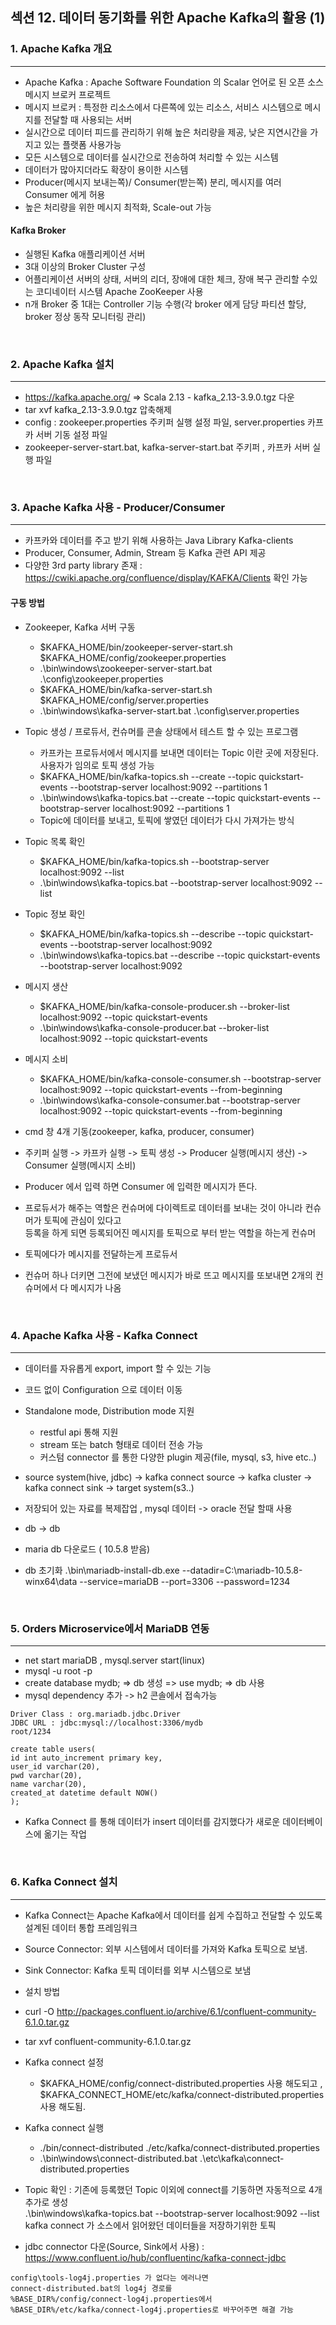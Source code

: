 ## 섹션 12. 데이터 동기화를 위한 Apache Kafka의 활용 (1)

### 1. Apache Kafka 개요
___
- Apache Kafka : Apache Software Foundation 의 Scalar 언어로 된 오픈 소스 메시지 브로커 프로젝트
- 메시지 브로커 : 특정한 리소스에서 다른쪽에 있는 리소스, 서비스 시스템으로 메시지를 전달할 때 사용되는 서버
- 실시간으로 데이터 피드를 관리하기 위해 높은 처리량을 제공, 낮은 지연시간을 가지고 있는 플랫폼 사용가능
- 모든 시스템으로 데이터를 실시간으로 전송하여 처리할 수 있는 시스템
- 데이터가 많아지더라도 확장이 용이한 시스템
- Producer(메시지 보내는쪽)/ Consumer(받는쪽) 분리, 메시지를 여러 Consumer 에게 허용
- 높은 처리량을 위한 메시지 최적화, Scale-out 가능 

#### Kafka Broker
- 실행된 Kafka 애플리케이션 서버
- 3대 이상의 Broker Cluster 구성
- 어플리케이션 서버의 상태, 서버의 리더, 장애에 대한 체크, 장애 복구 관리할 수있는 코디네이터 시스템 Apache ZooKeeper 사용
- n개 Broker 중 1대는 Controller 기능 수행(각 broker 에게 담당 파티션 할당, broker 정상 동작 모니터링 관리)

<br>

### 2. Apache Kafka 설치
___
- https://kafka.apache.org/ => Scala 2.13  - kafka_2.13-3.9.0.tgz 다운
- tar xvf kafka_2.13-3.9.0.tgz 압축해제
- config : zookeeper.properties 주키퍼 실행 설정 파일, server.properties 카프카 서버 기동 설정 파일
- zookeeper-server-start.bat, kafka-server-start.bat 주키퍼 , 카프카 서버 실행 파일

<br>

### 3. Apache Kafka 사용 - Producer/Consumer
___
- 카프카와 데이터를 주고 받기 위해 사용하는 Java Library Kafka-clients
- Producer, Consumer, Admin, Stream 등 Kafka 관련 API 제공
- 다양한 3rd party library 존재 : https://cwiki.apache.org/confluence/display/KAFKA/Clients 확인 가능


#### 구동 방법
- Zookeeper, Kafka 서버 구동
  - $KAFKA_HOME/bin/zookeeper-server-start.sh $KAFKA_HOME/config/zookeeper.properties
  - .\bin\windows\zookeeper-server-start.bat .\config\zookeeper.properties
  - $KAFKA_HOME/bin/kafka-server-start.sh $KAFKA_HOME/config/server.properties 
  - .\bin\windows\kafka-server-start.bat .\config\server.properties
- Topic 생성 / 프로듀서, 컨슈머를 콘솔 상태에서 테스트 할 수 있는 프로그램
  - 카프카는 프로듀서에서 메시지를 보내면 데이터는 Topic 이란 곳에 저장된다. 사용자가 임의로 토픽 생성 가능
  - $KAFKA_HOME/bin/kafka-topics.sh --create --topic quickstart-events --bootstrap-server localhost:9092 --partitions 1
  - .\bin\windows\kafka-topics.bat  --create --topic quickstart-events --bootstrap-server localhost:9092 --partitions 1
  - Topic에 데이터를 보내고, 토픽에 쌓였던 데이터가 다시 가져가는 방식
- Topic 목록 확인
  - $KAFKA_HOME/bin/kafka-topics.sh --bootstrap-server localhost:9092 --list
  - .\bin\windows\kafka-topics.bat --bootstrap-server localhost:9092 --list
- Topic 정보 확인
  - $KAFKA_HOME/bin/kafka-topics.sh --describe --topic quickstart-events --bootstrap-server localhost:9092
  - .\bin\windows\kafka-topics.bat --describe --topic quickstart-events --bootstrap-server localhost:9092
- 메시지 생산
  - $KAFKA_HOME/bin/kafka-console-producer.sh --broker-list localhost:9092 --topic quickstart-events
  - .\bin\windows\kafka-console-producer.bat --broker-list localhost:9092 --topic quickstart-events
- 메시지 소비
  - $KAFKA_HOME/bin/kafka-console-consumer.sh --bootstrap-server localhost:9092 --topic quickstart-events --from-beginning
  - .\bin\windows\kafka-console-consumer.bat --bootstrap-server localhost:9092 --topic quickstart-events --from-beginning
    
- cmd 창 4개 기동(zookeeper, kafka, producer, consumer)
- 주키퍼 실행 -> 카프카 실행 -> 토픽 생성 -> Producer 실행(메시지 생산) -> Consumer 실행(메시지 소비)
- Producer 에서 입력 하면 Consumer 에 입력한 메시지가 뜬다.
- 프로듀서가 해주는 역할은 컨슈머에 다이렉트로 데이터를 보내는 것이 아니라 컨슈머가 토픽에 관심이 있다고  
등록을 하게 되면 등록되어진 메시지를 토픽으로 부터 받는 역할을 하는게 컨슈머
- 토픽에다가 메시지를 전달하는게 프로듀서
- 컨슈머 하나 더키면 그전에 보냈던 메시지가 바로 뜨고 메시지를 또보내면 2개의 컨슈머에서 다 메시지가 나옴

<br>

### 4. Apache Kafka 사용 - Kafka Connect
___
- 데이터를 자유롭게 export, import 할 수 있는 기능
- 코드 없이 Configuration 으로 데이터 이동
- Standalone mode, Distribution mode 지원
  - restful api 통해 지원 
  - stream 또는 batch 형태로 데이터 전송 가능
  - 커스텀 connector 를 통한 다양한 plugin 제공(file, mysql, s3, hive etc..)

- source system(hive, jdbc) -> kafka connect source -> kafka cluster -> kafka connect sink -> target system(s3..)
- 저장되어 있는 자료를 복제잡업 , mysql 데이터 -> oracle 전달 할때 사용
- db -> db
- maria db 다운로드 ( 10.5.8 받음)
- db 초기화 .\bin\mariadb-install-db.exe --datadir=C:\mariadb-10.5.8-winx64\data  --service=mariaDB --port=3306 --password=1234

<br>

### 5. Orders Microservice에서 MariaDB 연동
___
- net start mariaDB , mysql.server start(linux)
- mysql -u root -p
- create database mydb; => db 생성 => use mydb; => db 사용
- mysql dependency 추가 -> h2 콘솔에서 접속가능 
```text
Driver Class : org.mariadb.jdbc.Driver
JDBC URL : jdbc:mysql://localhost:3306/mydb
root/1234

create table users(
id int auto_increment primary key,
user_id varchar(20),
pwd varchar(20),
name varchar(20),
created_at datetime default NOW()
);
```
- Kafka Connect 를 통해 데이터가 insert 데이터를 감지했다가 새로운 데이터베이스에 옮기는 작업 

<br>

### 6. Kafka Connect 설치
___
- Kafka Connect는 Apache Kafka에서 데이터를 쉽게 수집하고 전달할 수 있도록 설계된 데이터 통합 프레임워크
- Source Connector: 외부 시스템에서 데이터를 가져와 Kafka 토픽으로 보냄.
- Sink Connector: Kafka 토픽 데이터를 외부 시스템으로 보냄


- 설치 방법
- curl -O http://packages.confluent.io/archive/6.1/confluent-community-6.1.0.tar.gz
- tar xvf confluent-community-6.1.0.tar.gz
- Kafka connect 설정 
  - $KAFKA_HOME/config/connect-distributed.properties 사용 해도되고 ,  
  $KAFKA_CONNECT_HOME/etc/kafka/connect-distributed.properties 사용 해도됨.
- Kafka connect 실행
  - ./bin/connect-distributed ./etc/kafka/connect-distributed.properties
  - .\bin\windows\connect-distributed.bat .\etc\kafka\connect-distributed.properties

- Topic 확인 : 기존에 등록했던 Topic 이외에 connect를 기동하면 자동적으로 4개 추가로 생성   
.\bin\windows\kafka-topics.bat --bootstrap-server localhost:9092 --list  
kafka connect 가 소스에서 읽어왔던 데이터들을 저장하기위한 토픽
- jdbc connector 다운(Source, Sink에서 사용) : https://www.confluent.io/hub/confluentinc/kafka-connect-jdbc

```text
config\tools-log4j.properties 가 없다는 에러나면 
connect-distributed.bat의 log4j 경로를 
%BASE_DIR%/config/connect-log4j.properties에서 
%BASE_DIR%/etc/kafka/connect-log4j.properties로 바꾸어주면 해결 가능
```
